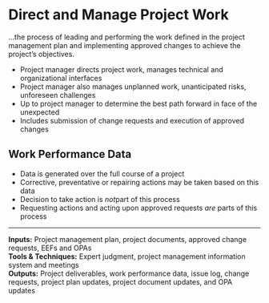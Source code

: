 # Direct and Manage Project Work

…the process of leading and performing the work defined in the project management plan and implementing approved changes to achieve the project’s objectives. 

- Project manager directs project work, manages technical and organizational interfaces 
- Project manager also manages unplanned work, unanticipated risks, unforeseen challenges 
- Up to project manager to determine the best path forward in face of the unexpected
- Includes submission of change requests and execution of approved changes 

## Work Performance Data
- Data is generated over the full course of a project 
- Corrective, preventative or repairing actions may be taken based on this data 
- Decision to take action is *not*part of this process 
- Requesting actions and acting upon approved requests *are* parts of this process 

---

**Inputs:** Project management plan, project documents, approved change requests, EEFs and OPAs    
**Tools & Techniques:** Expert judgment, project management information system and meetings     
**Outputs:** Project deliverables, work performance data, issue log, change requests, project plan updates, project document updates, and OPA updates    